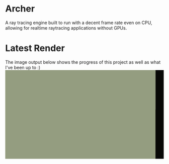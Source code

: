 # Archer
A ray tracing engine built to run with a decent frame rate even on CPU, allowing for realtime raytracing applications without GPUs.

# Latest Render
The image output below shows the progress of this project as well as what I've been up to :)
![Latest Render](render.png)

